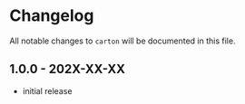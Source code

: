# Changelog

All notable changes to `carton` will be documented in this file.

## 1.0.0 - 202X-XX-XX

- initial release

